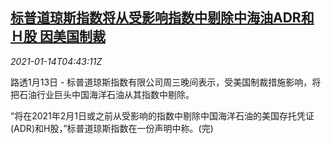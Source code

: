 <!--1610601795000-->
[标普道琼斯指数将从受影响指数中剔除中海油ADR和Ｈ股 因美国制裁](https://cn.reuters.com/article/spdj-index-cnooc-us-ban-0114-idCNKBS29J0G8)
------

<div><i>2021-01-14T04:43:11Z</i></div><p>路透1月13日 - 标普道琼斯指数有限公司周三晚间表示，受美国制裁措施影响，将把石油行业巨头中国海洋石油从其指数中剔除。</p><p>“将在2021年2月1日或之前从受影响的指数中剔除中国海洋石油的美国存托凭证(ADR)和H股，”标普道琼斯指数在一份声明中称。(完)</p>
